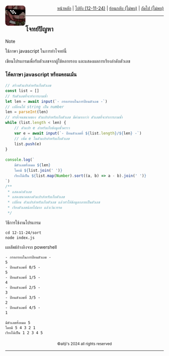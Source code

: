 <div align="right">
    <img src="https://raw.githubusercontent.com/aitji/practice/refs/heads/main/img/aitji-round.png" alt="aitji" align="left" width="64" height="auto">
    <p>
    <a href="../../">หน้าหลัก</a> | 
    <a href="../">ไปยัง (12-11-24)</a> | 
    <a href="#">ย้อนกลับ (ไม่พบ)</a> | 
    <a href="#">ถัดไป (ไม่พบ)</a>
    </p>
</div>

<hr>

## โจทย์ปัญหา
> [!NOTE]
> ใช้ภาษา javascript ในการทำโจทย์นี้

เขียนโปรแกรมเพื่อรับตัวเลขจากผู้ใช้หลายรอบ และแสดงผลการเรียงลำดับตัวเลข


### โค้ดภาษา javascript พร้อมคอมเม้น

```js
// สร้างตัวแปรสำหรับเก็บตัวเลข
const list = []
// รับตัวเลขที่จะทำการถามซ้ำ
let len = await input(`- กรอกรอบในการป้อนตัวเลข -`)
// เปลี่ยนให้ string เป็น number
len = parseInt(len)
// ทำซ้ำจนขนาดของ ตัวแปรสำหรับเก็บตัวเลข มีค่ามากกว่า ตัวเลขที่จะทำการถามซ้ำ
while (list.length < len) {
    // ตัวแปร e สำหรับเก็บข้อมูลชั่วคราว
    var e = await input(`- ป้อนตัวเลขที่ ${list.length}/${len} -`)
    // เพิ่ม e ในตัวแปรสำหรับเก็บตัวเลข
    list.push(e)
}

console.log(`
    มีตัวเลขทั้งหมด ${len}
    โดยมี ${list.join(' ')}
    เรียงได้เป็น ${list.map(Number).sort((a, b) => a - b).join(' ')}
`)
/**
 * แสดงค่าตัวเลข
 * แสดงขนาดของตัวแปรสำหรับเก็บตัวเลข
 * เปลี่ยน ตัวแปรสำหรับเก็บตัวเลข แล้วทำให้ข้อมูลกลายเป็นตัวเลข
 * เรียงตัวเลขน้อยไปมาก แล้วเว้นวรรค
 */
```

วิธีการใช้งานโปรแกรม
```
cd 12-11-24/sort
node index.js
```

ผลลัพธ์อ้างอิงจาก powershell
```
- กรอกรอบในการป้อนตัวเลข -
5
- ป้อนตัวเลขที่ 0/5 -
5
- ป้อนตัวเลขที่ 1/5 -
4
- ป้อนตัวเลขที่ 2/5 -
3
- ป้อนตัวเลขที่ 3/5 -
2
- ป้อนตัวเลขที่ 4/5 -
1

มีตัวเลขทั้งหมด 5
โดยมี 5 4 3 2 1
เรียงได้เป็น 1 2 3 4 5
```

<div align="center"><sub>©aitji's 2024 all rights reserved</sub></div>
<hr>